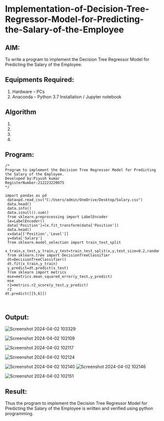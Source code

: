 # Implementation-of-Decision-Tree-Regressor-Model-for-Predicting-the-Salary-of-the-Employee

## AIM:
To write a program to implement the Decision Tree Regressor Model for Predicting the Salary of the Employee.

## Equipments Required:
1. Hardware – PCs
2. Anaconda – Python 3.7 Installation / Jupyter notebook

## Algorithm
1. 
2. 
3. 
4. 

## Program:
```
/*
Program to implement the Decision Tree Regressor Model for Predicting the Salary of the Employee.
Developed by:Piyush kumar 
RegisterNumber:212223220075  
*/

import pandas as pd
 data=pd.read_csv("C:/Users/admin/OneDrive/Desktop/Salary.csv")
 data.head()
 data.info()
 data.isnull().sum()
 from sklearn.preprocessing import LabelEncoder
 le=LabelEncoder()
 data['Position']=le.fit_transform(data['Position'])
 data.head()
 x=data[['Position','Level']]
 y=data['Salary']
 from sklearn.model_selection import train_test_split
 x_train,x_test,y_train,y_test=train_test_split(x,y,test_size=0.2,random_stat
 from sklearn.tree import DecisionTreeClassifier
 dt=DecisionTreeClassifier()
 dt.fit(x_train,y_train)
 y_predict=dt.predict(x_test)
 from sklearn import metrics
 mse=metrics.mean_squared_error(y_test,y_predict)
 mse
 r2=metrics.r2_score(y_test,y_predict)
 r2
dt.predict([[5,6]])
 
 
```



## Output:

![Screenshot 2024-04-02 103329](https://github.com/H515piyush/Implementation-of-Decision-Tree-Regressor-Model-for-Predicting-the-Salary-of-the-Employee/assets/147472999/2d697051-83ab-4293-b890-e8bd31011078)

![Screenshot 2024-04-02 102109](https://github.com/H515piyush/Implementation-of-Decision-Tree-Regressor-Model-for-Predicting-the-Salary-of-the-Employee/assets/147472999/205e08b8-78d0-4bb2-aed4-f0ed7c3ea3cb)

![Screenshot 2024-04-02 102117](https://github.com/H515piyush/Implementation-of-Decision-Tree-Regressor-Model-for-Predicting-the-Salary-of-the-Employee/assets/147472999/8071453a-0db4-449e-aaba-3a15e940c084)

![Screenshot 2024-04-02 102124](https://github.com/H515piyush/Implementation-of-Decision-Tree-Regressor-Model-for-Predicting-the-Salary-of-the-Employee/assets/147472999/bb3d6dcf-4a92-413c-b0a5-156ac5f61519)

![Screenshot 2024-04-02 102140](https://github.com/H515piyush/Implementation-of-Decision-Tree-Regressor-Model-for-Predicting-the-Salary-of-the-Employee/assets/147472999/a0815aec-b92f-4352-b8d0-bb31fe107d1c)
![Screenshot 2024-04-02 102146](https://github.com/H515piyush/Implementation-of-Decision-Tree-Regressor-Model-for-Predicting-the-Salary-of-the-Employee/assets/147472999/572ecaa2-7018-4c22-a63d-86ec4e627d7a)

![Screenshot 2024-04-02 102151](https://github.com/H515piyush/Implementation-of-Decision-Tree-Regressor-Model-for-Predicting-the-Salary-of-the-Employee/assets/147472999/139ccb0b-6960-4ca5-a781-21cbe2d51d7f)




## Result:
Thus the program to implement the Decision Tree Regressor Model for Predicting the Salary of the Employee is written and verified using python programming.
